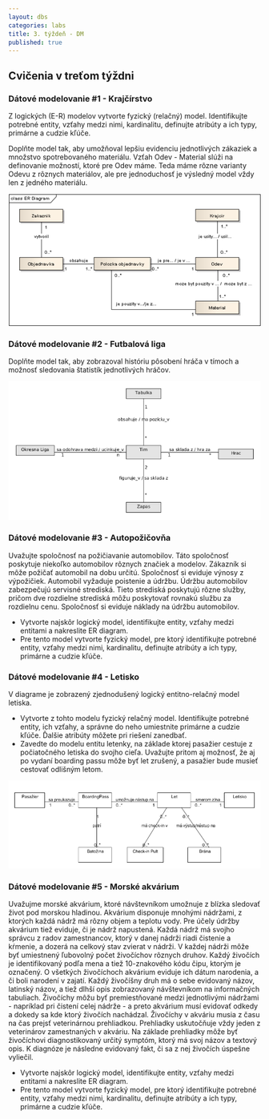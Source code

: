 ```yaml
---
layout: dbs
categories: labs
title: 3. týždeň - DM
published: true
---
```

## Cvičenia v treťom týždni

### Dátové modelovanie #1 - Krajčírstvo

Z logických (E-R) modelov vytvorte fyzický (relačný) model. Identifikujte potrebné entity, vzťahy medzi nimi,
kardinalitu, definujte atribúty a ich typy, primárne a cudzie kľúče.


Doplňte model tak, aby umožňoval lepšiu evidenciu jednotlivých zákaziek a množstvo spotrebovaného materiálu. Vzťah Odev - Material slúži na definovanie možností, ktoré pre Odev máme. Teda máme rôzne varianty Odevu z rôznych materiálov, ale pre jednoduchosť je výsledný model vždy len z jedného materiálu.

![ER-diagram krajcir](/labs/files/lab03/krajcir_zadanie.png "E-R diagram krajcir")

### Dátové modelovanie #2 - Futbalová liga

Doplňte model tak, aby zobrazoval históriu pôsobení hráča v tímoch a možnosť sledovania štatistík jednotlivých hráčov.

![ER-diagram football](/labs/files/lab03/football_zadanie.png "E-R diagram football")

### Dátové modelovanie #3 - Autopožičovňa

Uvažujte spoločnosť na požičiavanie automobilov. Táto spoločnosť poskytuje niekoľko automobilov
rôznych značiek a modelov. Zákazník si môže požičať automobil na dobu určitú. Spoločnosť si eviduje
výnosy z výpožičiek. Automobil vyžaduje poistenie a údržbu. Údržbu automobilov zabezpečujú
servisné strediská. Tieto strediská poskytujú rôzne služby, pričom dve rozdielne strediská môžu
poskytovať rovnakú službu za rozdielnu cenu. Spoločnosť si eviduje náklady na údržbu automobilov.

* Vytvorte najskôr logický model, identifikujte entity, vzťahy medzi entitami a nakreslite ER diagram.
* Pre tento model vytvorte fyzický model, pre ktorý identifikujte potrebné entity, vzťahy medzi nimi, kardinalitu, definujte atribúty a ich typy, primárne a cudzie kľúče.

### Dátové modelovanie #4 - Letisko

V diagrame je zobrazený zjednodušený logický entitno-relačný model letiska.

* Vytvorte z tohto modelu fyzický relačný model. Identifikujte potrebné entity, ich vzťahy, a správne do neho umiestnite primárne a cudzie kľúče. Ďalšie atribúty môžete pri riešení zanedbať.
* Zavedte do modelu entitu letenky, na základe ktorej pasažier cestuje z počiatočného letiska do svojho cieľa. Uvažujte pritom aj možnosť, že aj po vydaní boarding passu môže byť let zrušený, a pasažier bude musieť cestovať odlišným letom.

![Logický model letisko](/labs/files/lab03/letisko_zadanie.png "Logický model letisko")

### Dátové modelovanie #5 - Morské akvárium

Uvažujme morské akvárium, ktoré návštevníkom umožnuje z blízka sledovať život pod morskou hladinou. 
Akvárium disponuje mnohými nádržami, z ktorých každá nádrž má rôzny objem a teplotu vody. 
Pre účely údržby akvárium tiež eviduje, či je nádrž napustená. Každá nádrž má svojho správcu z radov zamestnancov, 
ktorý v danej nádrži riadi čistenie a kŕmenie, a dozerá na celkový stav zvierat v nádrži. V každej nádrži môže byť umiestnený
ľubovolný počet živočíchov rôznych druhov. Každý živočích je identifikovaný podľa mena a tiež 10-znakového kódu čipu, ktorým je označený. 
O všetkých živočíchoch akvárium eviduje ich dátum narodenia, a či boli narodení v zajatí. 
Každý živočíšny druh má o sebe evidovaný názov, latinský názov, a tiež dlhší opis zobrazovaný návštevníkom na informačných tabuliach. 
Živočíchy môžu byť premiestňované medzi jednotlivými nádržami - napríklad pri čistení celej nádrže - a preto akvárium 
musí evidovať odkedy a dokedy sa kde ktorý živočích nachádzal. Živočíchy v akváriu musia z času na čas prejsť 
veterinárnou prehliadkou. Prehliadky uskutočňuje vždy jeden z veterinárov zamestnaných v akváriu. 
Na základe prehliadky môže byť živočíchovi diagnostikovaný určitý symptóm, ktorý má svoj názov a textový opis. 
K diagnóze je následne evidovaný fakt, či sa z nej živočích úspešne vyliečil.

* Vytvorte najskôr logický model, identifikujte entity, vzťahy medzi entitami a nakreslite ER diagram.
* Pre tento model vytvorte fyzický model, pre ktorý identifikujte potrebné entity, vzťahy medzi nimi, kardinalitu, definujte atribúty a ich typy, primárne a cudzie kľúče.
 
